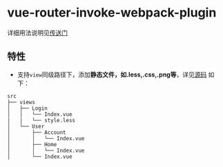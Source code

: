 # vue-router-invoke-webpack-plugin

详细用法说明见[传送门](https://github.com/Qymh/vue-router-invoke-webpack-plugin/blob/dev/README.md)

## 特性
- 支持`view`同级路径下，添加**静态文件，如.less,.css,.png等**，详见[源码](https://github.com/cklwblove/vue-router-invoke-webpack-plugin/blob/master/core/ast.js#L24)
如下：
```
src
├── views
│   ├── Login
│   │   └── Index.vue
|   |   └── style.less
│   └── User
│       ├── Account
│       │   └── Index.vue
│       ├── Home
│       │   └── Index.vue
│       └── Index.vue
```
